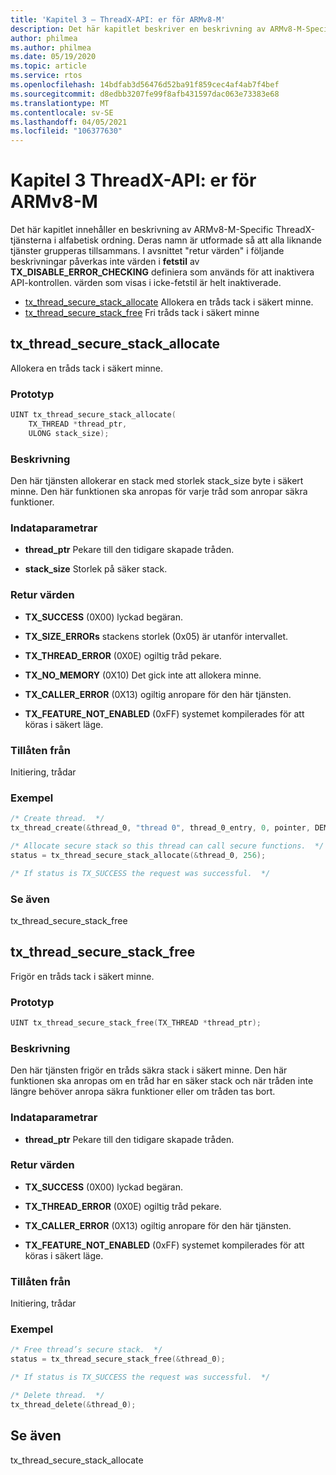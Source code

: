 ```yaml
---
title: 'Kapitel 3 – ThreadX-API: er för ARMv8-M'
description: Det här kapitlet beskriver en beskrivning av ARMv8-M-Specific ThreadX-tjänsterna.
author: philmea
ms.author: philmea
ms.date: 05/19/2020
ms.topic: article
ms.service: rtos
ms.openlocfilehash: 14bdfab3d56476d52ba91f859cec4af4ab7f4bef
ms.sourcegitcommit: d8edbb3207fe99f8afb431597dac063e73383e68
ms.translationtype: MT
ms.contentlocale: sv-SE
ms.lasthandoff: 04/05/2021
ms.locfileid: "106377630"
---
```

# <a name="chapter-3--threadx-apis-for-armv8-m"></a>Kapitel 3 ThreadX-API: er för ARMv8-M

Det här kapitlet innehåller en beskrivning av ARMv8-M-Specific ThreadX-tjänsterna i alfabetisk ordning. Deras namn är utformade så att alla liknande tjänster grupperas tillsammans. I avsnittet "retur värden" i följande beskrivningar påverkas inte värden i **fetstil** av **TX_DISABLE_ERROR_CHECKING** definiera som används för att inaktivera API-kontrollen. värden som visas i icke-fetstil är helt inaktiverade.

- [tx_thread_secure_stack_allocate](#tx_thread_secure_stack_allocate) Allokera en tråds tack i säkert minne.
- [tx_thread_secure_stack_free](#tx_thread_secure_stack_free) Fri tråds tack i säkert minne

## <a name="tx_thread_secure_stack_allocate"></a>tx_thread_secure_stack_allocate

Allokera en tråds tack i säkert minne.

### <a name="prototype"></a>Prototyp

```c
UINT tx_thread_secure_stack_allocate(
    TX_THREAD *thread_ptr, 
    ULONG stack_size);
```

### <a name="description"></a>Beskrivning

Den här tjänsten allokerar en stack med storlek stack_size byte i säkert minne. Den här funktionen ska anropas för varje tråd som anropar säkra funktioner.

### <a name="input-parameters"></a>Indataparametrar

- **thread_ptr** Pekare till den tidigare skapade tråden.

- **stack_size** Storlek på säker stack.

### <a name="return-values"></a>Retur värden

- **TX_SUCCESS** (0X00) lyckad begäran.

- **TX_SIZE_ERRORs** stackens storlek (0x05) är utanför intervallet.

- **TX_THREAD_ERROR** (0X0E) ogiltig tråd pekare.

- **TX_NO_MEMORY** (0X10) Det gick inte att allokera minne.

- **TX_CALLER_ERROR** (0X13) ogiltig anropare för den här tjänsten.

- **TX_FEATURE_NOT_ENABLED** (0xFF) systemet kompilerades för att köras i säkert läge.

### <a name="allowed-from"></a>Tillåten från

Initiering, trådar

### <a name="example"></a>Exempel

```c
/* Create thread.  */
tx_thread_create(&thread_0, "thread 0", thread_0_entry, 0, pointer, DEMO_STACK_SIZE, 1, 1, TX_NO_TIME_SLICE, TX_AUTO_START);

/* Allocate secure stack so this thread can call secure functions.  */
status = tx_thread_secure_stack_allocate(&thread_0, 256);

/* If status is TX_SUCCESS the request was successful.  */
```

### <a name="see-also"></a>Se även

tx_thread_secure_stack_free

##  <a name="tx_thread_secure_stack_free"></a>tx_thread_secure_stack_free

Frigör en tråds tack i säkert minne. 

### <a name="prototype"></a>Prototyp

```c
UINT tx_thread_secure_stack_free(TX_THREAD *thread_ptr);
```

### <a name="description"></a>Beskrivning

Den här tjänsten frigör en tråds säkra stack i säkert minne. Den här funktionen ska anropas om en tråd har en säker stack och när tråden inte längre behöver anropa säkra funktioner eller om tråden tas bort.

### <a name="input-parameters"></a>Indataparametrar

- **thread_ptr** Pekare till den tidigare skapade tråden.

### <a name="return-values"></a>Retur värden

- **TX_SUCCESS** (0X00) lyckad begäran.

- **TX_THREAD_ERROR** (0X0E) ogiltig tråd pekare.

- **TX_CALLER_ERROR** (0X13) ogiltig anropare för den här tjänsten.

- **TX_FEATURE_NOT_ENABLED** (0xFF) systemet kompilerades för att köras i säkert läge.

### <a name="allowed-from"></a>Tillåten från

Initiering, trådar

### <a name="example"></a>Exempel

```c
/* Free thread’s secure stack.  */
status = tx_thread_secure_stack_free(&thread_0);

/* If status is TX_SUCCESS the request was successful.  */

/* Delete thread.  */
tx_thread_delete(&thread_0);
```

## <a name="see-also"></a>Se även

tx_thread_secure_stack_allocate
